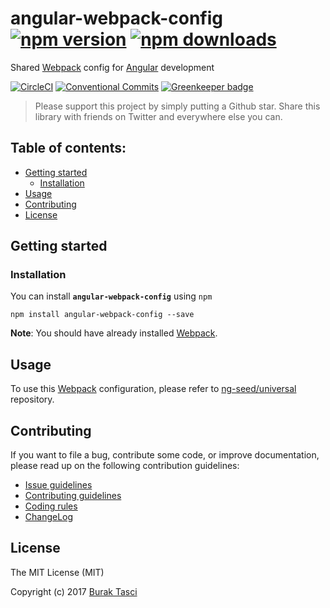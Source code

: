 # angular-webpack-config [![npm version](https://badge.fury.io/js/angular-webpack-config.svg)](https://www.npmjs.com/package/angular-webpack-config) [![npm downloads](https://img.shields.io/npm/dm/angular-webpack-config.svg)](https://www.npmjs.com/package/angular-webpack-config)

Shared [Webpack] config for [Angular] development

[![CircleCI](https://circleci.com/gh/ng-seed/angular-webpack-config.svg?style=shield)](https://circleci.com/gh/ng-seed/angular-webpack-config)
[![Conventional Commits](https://img.shields.io/badge/Conventional%20Commits-1.0.0-yellow.svg)](https://conventionalcommits.org)
[![Greenkeeper badge](https://badges.greenkeeper.io/ng-seed/angular-webpack-config.svg)](https://greenkeeper.io/)

> Please support this project by simply putting a Github star. Share this library with friends on Twitter and everywhere else you can.

## Table of contents:
- [Getting started](#getting-started)
  - [Installation](#installation)
- [Usage](#usage)
- [Contributing](#contributing)
- [License](#license)

## <a name="getting-started"></a> Getting started
### <a name="installation"></a> Installation
You can install **`angular-webpack-config`** using `npm`
```
npm install angular-webpack-config --save
```

**Note**: You should have already installed [Webpack].

## <a name="usage"></a> Usage
To use this [Webpack] configuration, please refer to [ng-seed/universal] repository.

## <a name="contributing"></a> Contributing
If you want to file a bug, contribute some code, or improve documentation, please read up on the following contribution guidelines:
- [Issue guidelines](CONTRIBUTING.md#submit)
- [Contributing guidelines](CONTRIBUTING.md)
- [Coding rules](CONTRIBUTING.md#rules)
- [ChangeLog](CHANGELOG.md)

## <a name="license"></a> License
The MIT License (MIT)

Copyright (c) 2017 [Burak Tasci]

[Webpack]: https://github.com/webpack/webpack
[Angular]: https://angular.io
[ng-seed/universal]: https://github.com/ng-seed/universal
[Burak Tasci]: https://github.com/fulls1z3
